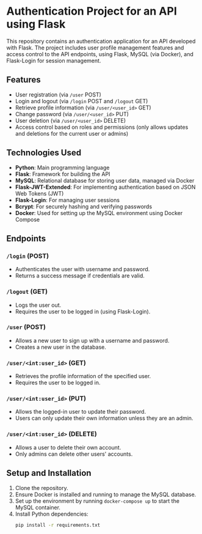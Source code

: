 # Authentication Project for an API using Flask

This repository contains an authentication application for an API developed with Flask. The project includes user profile management features and access control to the API endpoints, using Flask, MySQL (via Docker), and Flask-Login for session management.

## Features
- User registration (via `/user` POST)
- Login and logout (via `/login` POST and `/logout` GET)
- Retrieve profile information (via `/user/<user_id>` GET)
- Change password (via `/user/<user_id>` PUT)
- User deletion (via `/user/<user_id>` DELETE)
- Access control based on roles and permissions (only allows updates and deletions for the current user or admins)

## Technologies Used
- **Python**: Main programming language
- **Flask**: Framework for building the API
- **MySQL**: Relational database for storing user data, managed via Docker
- **Flask-JWT-Extended**: For implementing authentication based on JSON Web Tokens (JWT)
- **Flask-Login**: For managing user sessions
- **Bcrypt**: For securely hashing and verifying passwords
- **Docker**: Used for setting up the MySQL environment using Docker Compose

## Endpoints

### `/login` (POST)
- Authenticates the user with username and password.
- Returns a success message if credentials are valid.

### `/logout` (GET)
- Logs the user out.
- Requires the user to be logged in (using Flask-Login).

### `/user` (POST)
- Allows a new user to sign up with a username and password.
- Creates a new user in the database.

### `/user/<int:user_id>` (GET)
- Retrieves the profile information of the specified user.
- Requires the user to be logged in.

### `/user/<int:user_id>` (PUT)
- Allows the logged-in user to update their password.
- Users can only update their own information unless they are an admin.

### `/user/<int:user_id>` (DELETE)
- Allows a user to delete their own account.
- Only admins can delete other users' accounts.

## Setup and Installation

1. Clone the repository.
2. Ensure Docker is installed and running to manage the MySQL database.
3. Set up the environment by running `docker-compose up` to start the MySQL container.
4. Install Python dependencies:
   ```bash
   pip install -r requirements.txt
